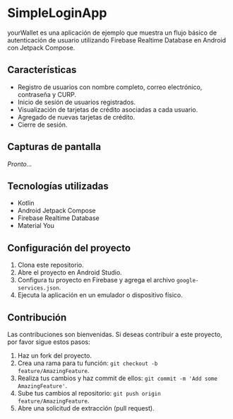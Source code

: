 # SimpleLoginApp

yourWallet es una aplicación de ejemplo que muestra un flujo básico de autenticación de usuario utilizando Firebase Realtime Database en Android con Jetpack Compose.

## Características

- Registro de usuarios con nombre completo, correo electrónico, contraseña y CURP.
- Inicio de sesión de usuarios registrados.
- Visualización de tarjetas de crédito asociadas a cada usuario.
- Agregado de nuevas tarjetas de crédito.
- Cierre de sesión.

## Capturas de pantalla

_Pronto..._

## Tecnologías utilizadas

- Kotlin
- Android Jetpack Compose
- Firebase Realtime Database
- Material You

## Configuración del proyecto

1. Clona este repositorio.
2. Abre el proyecto en Android Studio.
3. Configura tu proyecto en Firebase y agrega el archivo `google-services.json`.
4. Ejecuta la aplicación en un emulador o dispositivo físico.

## Contribución

Las contribuciones son bienvenidas. Si deseas contribuir a este proyecto, por favor sigue estos pasos:

1. Haz un fork del proyecto.
2. Crea una rama para tu función: `git checkout -b feature/AmazingFeature`.
3. Realiza tus cambios y haz commit de ellos: `git commit -m 'Add some AmazingFeature'`.
4. Sube tus cambios al repositorio: `git push origin feature/AmazingFeature`.
5. Abre una solicitud de extracción (pull request).
